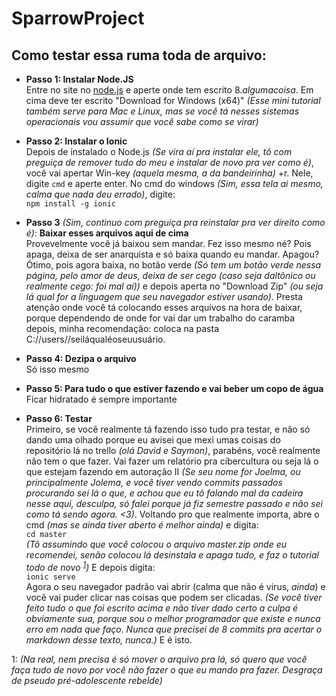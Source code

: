 # SparrowProject
## Como testar essa ruma toda de arquivo:
- **Passo 1: Instalar Node.JS**\
Entre no site no [node.js](https://nodejs.org/en/) e aperte onde tem escrito 8.*algumacoisa*. Em cima deve ter escrito "Download for Windows (x64)" *(Esse mini tutorial também serve para Mac e Linux, mas se você tá nesses sistemas operacionais vou assumir que você sabe como se virar)*

- **Passo 2: Instalar o Ionic**\
Depois de instalado o Node.js *(Se vira aí pra instalar ele, tô com preguiça de remover tudo do meu e instalar de novo pra ver como é)*, você vai apertar Win-key *(aquela mesma, a da bandeirinha)* +r. Nele, digite `cmd` e aperte enter. No cmd do windows *(Sim, essa tela ai mesmo, calma que nada deu errado)*, digite:\
   `npm install -g ionic`

- **Passo 3** *(Sim, continuo com preguiça pra reinstalar pra ver direito como é)*: **Baixar esses arquivos aqui de cima**\
Provevelmente você já baixou sem mandar. Fez isso mesmo né? Pois apaga, deixa de ser anarquista e só baixa quando eu mandar. Apagou? Ótimo, pois agora baixa, no botão verde *(Só tem um botão verde nessa página, pelo amor de deus, deixa de ser cego (caso seja daltônico ou realmente cego: foi mal aí))* e depois aperta no "Download Zip" *(ou seja lá qual for a linguagem que seu navegador estiver usando)*. Presta atenção onde você tá colocando esses arquivos na hora de baixar, porque dependendo de onde for vai dar um trabalho do caramba depois, minha recomendação: coloca na pasta C://users//seiláqualéoseuusuário.

- **Passo 4: Dezipa o arquivo**\
Só isso mesmo

- **Passo 5: Para tudo o que estiver fazendo e vai beber um copo de água**\
Ficar hidratado é sempre importante

- **Passo 6: Testar**\
Primeiro, se você realmente tá fazendo isso tudo pra testar, e não só dando uma olhado porque eu avisei que mexi umas coisas do repositório lá no trello *(olá David e Saymon)*, parabéns, você realmente não tem o que fazer. Vai fazer um relatório pra cibercultura ou seja lá o que estejam fazendo em autoração II *(Se seu nome for Joelma, ou principalmente Jolema, e você tiver vendo commits passados procurando sei lá o que, e achou que eu tô falando mal da cadeira nesse aqui, desculpa, só falei porque já fiz semestre passado e não sei como tá sendo agora. <3)*. Voltando pro que realmente importa, abre o cmd *(mas se ainda tiver aberto é melhor ainda)* e digita:\
	`cd master`\
*(Tô assumindo que você colocou o arquivo master.zip onde eu recomendei, senão colocou lá desinstala e apaga tudo, e faz o tutorial todo de novo <sup>[1](#myfootnote1)</sup>)* E depois digita:\
	`ionic serve`\
Agora o seu navegador padrão vai abrir (calma que não é virus, *ainda*) e você vai puder clicar nas coisas que podem ser clicadas. *(Se você tiver feito tudo o que foi escrito acima e não tiver dado certo a culpa é obviamente sua, porque sou o melhor programador que existe e nunca erro em nada que faço. Nunca que precisei de 8 commits pra acertar o markdown desse texto, nunca.)* E é isto.

<a name="myfootnote1">1</a>: *(Na real, nem precisa é só mover o arquivo pra lá, só quero que você faça tudo de novo por você não fazer o que eu mando pra fazer. Desgraça de pseudo pré-adolescente rebelde)*